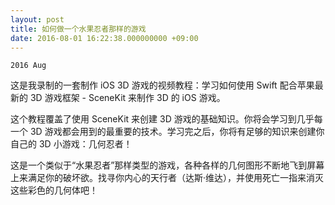 ```yaml
---
layout: post
title: 如何做一个水果忍者那样的游戏
date: 2016-08-01 16:22:38.000000000 +09:00
---
```

`2016 Aug`

这是我录制的一套制作 iOS 3D 游戏的视频教程：学习如何使用 Swift 配合苹果最新的 3D 游戏框架 - SceneKit 来制作 3D 的 iOS 游戏。

这个教程覆盖了使用 SceneKit 来创建 3D 游戏的基础知识。你将会学习到几乎每一个 3D 游戏都会用到的最重要的技术。学习完之后，你将有足够的知识来创建你自己的 3D 小游戏：几何忍者！

这是一个类似于“水果忍者”那样类型的游戏，各种各样的几何图形不断地飞到屏幕上来满足你的破坏欲。找寻你内心的天行者（达斯·维达），并使用死亡一指来消灭这些彩色的几何体吧！



